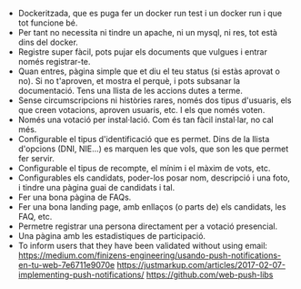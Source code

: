- Dockeritzada, que es puga fer un docker run test i un docker run i que tot funcione bé.
- Per tant no necessita ni tindre un apache, ni un mysql, ni res, tot està dins del docker.
- Registre super fàcil, pots pujar els documents que vulgues i entrar només registrar-te.
- Quan entres, pàgina simple que et diu el teu status (si estàs aprovat o no). Si no t'aproven, et mostra el perquè, i pots subsanar la documentació. Tens una llista de les accions dutes a terme.
- Sense circumscripcions ni històries rares, només dos tipus d'usuaris, els que creen votacions, aproven usuaris, etc. I els que només voten.
- Només una votació per instal·lació. Com és tan fàcil instal·lar, no cal més.
- Configurable el tipus d'identificació que es permet. Dins de la llista d'opcions (DNI, NIE...) es marquen les que vols, que son les que permet fer servir.
- Configurable el tipus de recompte, el mínim i el màxim de vots, etc.
- Configurables els candidats, poder-los posar nom, descripció i una foto, i tindre una pàgina guai de candidats i tal.
- Fer una bona pàgina de FAQs.
- Fer una bona landing page, amb enllaços (o parts de) els candidats, les FAQ, etc.
- Permetre registrar una persona directament per a votació presencial.
- Una pàgina amb les estadistiques de participació.
- To inform users that they have been validated without using email: https://medium.com/finizens-engineering/usando-push-notifications-en-tu-web-7e6711e9070e
  https://justmarkup.com/articles/2017-02-07-implementing-push-notifications/
  https://github.com/web-push-libs
